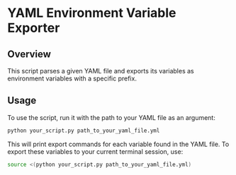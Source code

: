 # YAML Environment Variable Exporter

## Overview
This script parses a given YAML file and exports its variables as environment variables with a specific prefix.

## Usage
To use the script, run it with the path to your YAML file as an argument:

```bash
python your_script.py path_to_your_yaml_file.yml
```

This will print export commands for each variable found in the YAML file. To export these variables to your current terminal session, use:

```bash
source <(python your_script.py path_to_your_yaml_file.yml)
```


